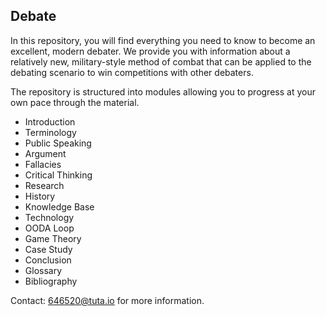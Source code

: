 ## Debate

In this repository, you will find everything you need to know to become an excellent, modern debater. We provide you with information about a relatively new, military-style method of combat that can be applied to the debating scenario to win competitions with other debaters.

The repository is structured into modules allowing you to progress at your own pace through the material.

* Introduction
* Terminology
* Public Speaking 
* Argument
* Fallacies
* Critical Thinking
* Research
* History
* Knowledge Base
* Technology
* OODA Loop
* Game Theory
* Case Study
* Conclusion
* Glossary
* Bibliography















Contact:  646520@tuta.io for more information.


